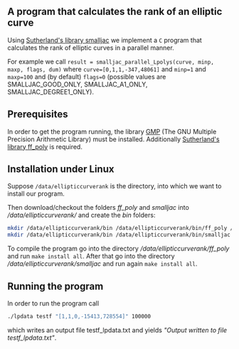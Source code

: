 ## A program that calculates the rank of an elliptic curve
Using [Sutherland's library smalljac](https://math.mit.edu/~drew/) we implement a `C` program that calculates the rank of elliptic curves in a parallel manner.

For example we call `result = smalljac_parallel_Lpolys(curve, minp, maxp, flags, dum)` where `curve=[0,1,1,-347,48061]` and `minp=1` and `maxp=100` and (by default) `flags=0` (possible values are SMALLJAC_GOOD_ONLY, SMALLJAC_A1_ONLY, SMALLJAC_DEGREE1_ONLY).

## Prerequisites
In order to get the program running, the library [GMP](https://gmplib.org/) (The GNU Multiple Precision Arithmetic Library) must be installed. Additionally [Sutherland's library ff_poly](https://math.mit.edu/~drew/) is required.

## Installation under Linux
Suppose `/data/ellipticcurverank` is the directory, into which we want to install our program.

Then download/checkout the folders *ff_poly* and *smalljac* into */data/ellipticcurverank/* and create the *bin* folders:

```bash
mkdir /data/ellipticcurverank/bin /data/ellipticcurverank/bin/ff_poly /data/ellipticcurverank/bin/ff_poly/lib /data/ellipticcurverank/bin/ff_poly/include
mkdir /data/ellipticcurverank/bin /data/ellipticcurverank/bin/smalljac /data/ellipticcurverank/bin/smalljac/lib /data/ellipticcurverank/bin/smalljac/include
```

To compile the program go into the directory */data/ellipticcurverank/ff_poly* and run `make install all`. After that go into the directory */data/ellipticcurverank/smalljac* and run again `make install all`.

## Running the program
In order to run the program call

```bash
./lpdata testf "[1,1,0,-15413,728554]" 100000
```

which writes an output file testf_lpdata.txt and yields *"Output written to file testf_lpdata.txt"*.

